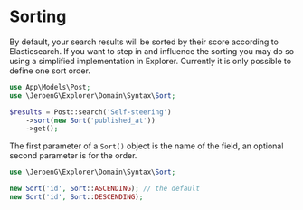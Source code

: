 # Sorting

By default, your search results will be sorted by their score according to Elasticsearch.
If you want to step in and influence the sorting you may do so using a simplified implementation in Explorer.
Currently it is only possible to define one sort order.

```php
use App\Models\Post;
use \JeroenG\Explorer\Domain\Syntax\Sort;

$results = Post::search('Self-steering')
    ->sort(new Sort('published_at'))
    ->get();
```

The first parameter of a `Sort()` object is the name of the field, an optional second parameter is for the order.

```php
use \JeroenG\Explorer\Domain\Syntax\Sort;

new Sort('id', Sort::ASCENDING); // the default
new Sort('id', Sort::DESCENDING);
```
